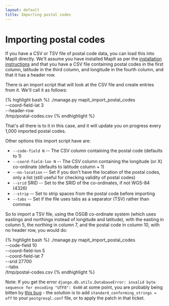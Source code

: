 ```yaml
---
layout: default
title: Importing postal codes
---
```


Importing postal codes
======================

If you have a CSV or TSV file of postal code data, you can load this into MapIt
directly. We'll assume you have installed MapIt as per the [installation
instructions](../install/) and that you have a CSV file containing postal codes
in the first column, latitude in the third column, and longitude in the fourth
column, and that it has a header row.

There is an import script that will look at the CSV file and create entries from
it. We'll call it as follows:

{% highlight bash %}
./manage.py mapit_import_postal_codes \
    --coord-field-lat 3 \
    --header-row        \
    /tmp/postal-codes.csv
{% endhighlight %}

That's all there is to it in this case, and it will update you on progress
every 1,000 imported postal codes.

Other options this import script have are:

* `--code-field N` -- The CSV column containing the postal code (defaults to 1)
* `--coord-field-lon N` -- The CSV column containing the longitude (or X)
  co-ordinate (defaults to latitude column + 1)
* `--no-location` -- Set if you don't have the location of the postal codes,
  only a list (still useful for checking validity of postal codes)
* `--srid` SRID -- Set to the SRID of the co-ordinates, if not WGS-84 (4326)
* `--strip` -- Set to strip spaces from the postal code before importing
* `--tabs` -- Set if the file uses tabs as a separator (TSV) rather than commas

So to import a TSV file, using the OSGB co-ordinate system (which uses eastings
and northings instead of longitude and latitude), with the easting in column 5,
the northing in column 7, and the postal code in column 10, with no header row,
you would do:

{% highlight bash %}
./manage.py mapit_import_postal_codes \
    --code-field 10     \
    --coord-field-lon 5 \
    --coord-field-lat 7 \
    --srid 27700        \
    --tabs              \
    /tmp/postal-codes.csv
{% endhighlight %}

Note:
If you get the error `django.db.utils.DatabaseError: invalid byte sequence for
encoding "UTF8": 0x00` at some point, you are probably being bitten by [this
bug](https://code.djangoproject.com/ticket/16778) - the solution is to add
`standard_conforming_strings = off` to your `postgresql.conf` file, or to apply
the patch in that ticket.

